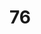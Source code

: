 # 76
<!DOCTYPE HTML>
<html>
<head>
  <Title>-Simple 
# HTML b
    Page</ Title>
</head>
</body>t
  <h1>Welcome to MY webpage</h1>
  <p>This is a simple HTML page.</p>
</body>
</html

